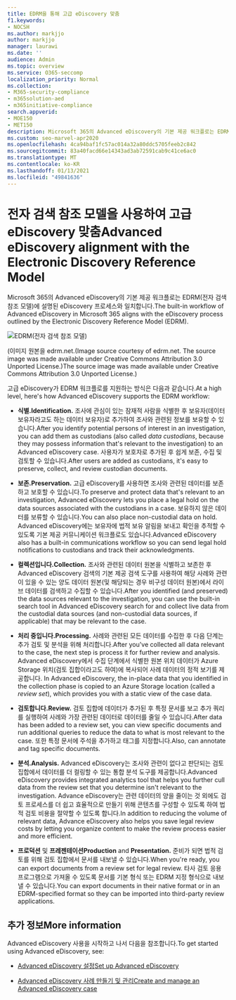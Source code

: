 ```yaml
---
title: EDRM을 통해 고급 eDiscovery 맞춤
f1.keywords:
- NOCSH
ms.author: markjjo
author: markjjo
manager: laurawi
ms.date: ''
audience: Admin
ms.topic: overview
ms.service: O365-seccomp
localization_priority: Normal
ms.collection:
- M365-security-compliance
- m365solution-aed
- m365initiative-compliance
search.appverid:
- MOE150
- MET150
description: Microsoft 365의 Advanced eDiscovery의 기본 제공 워크플로는 EDRM(전자 검색 참조 모델)에 설명된 eDiscovery 프로세스와 일치합니다.
ms.custom: seo-marvel-apr2020
ms.openlocfilehash: 4ca94baf1fc57ac014a32a80ddc5705feeb2c842
ms.sourcegitcommit: 83a40facd66e14343ad3ab72591cab9c41ce6ac0
ms.translationtype: MT
ms.contentlocale: ko-KR
ms.lasthandoff: 01/13/2021
ms.locfileid: "49841636"
---
```

# <a name="advanced-ediscovery-alignment-with-the-electronic-discovery-reference-model"></a><span data-ttu-id="b2b90-103">전자 검색 참조 모델을 사용하여 고급 eDiscovery 맞춤</span><span class="sxs-lookup"><span data-stu-id="b2b90-103">Advanced eDiscovery alignment with the Electronic Discovery Reference Model</span></span>

<span data-ttu-id="b2b90-104">Microsoft 365의 Advanced eDiscovery의 기본 제공 워크플로는 EDRM(전자 검색 참조 모델)에 설명된 eDiscovery 프로세스와 일치합니다.</span><span class="sxs-lookup"><span data-stu-id="b2b90-104">The built-in workflow of Advanced eDiscovery in Microsoft 365 aligns with the eDiscovery process outlined by the Electronic Discovery Reference Model (EDRM).</span></span>

![EDRM(전자 검색 참조 모델)](../media/EDRMv1.png)

<span data-ttu-id="b2b90-106">(이미지 원본을 edrm.net.</span><span class="sxs-lookup"><span data-stu-id="b2b90-106">(Image source courtesy of edrm.net.</span></span> <span data-ttu-id="b2b90-107">The source image was made available under Creative Commons Attribution 3.0 Unported License.)</span><span class="sxs-lookup"><span data-stu-id="b2b90-107">The source image was made available under Creative Commons Attribution 3.0 Unported License.)</span></span>

<span data-ttu-id="b2b90-108">고급 eDiscovery가 EDRM 워크플로를 지원하는 방식은 다음과 같습니다.</span><span class="sxs-lookup"><span data-stu-id="b2b90-108">At a high level, here's how Advanced eDiscovery supports the EDRM workflow:</span></span>

- <span data-ttu-id="b2b90-109">**식별.**</span><span class="sxs-lookup"><span data-stu-id="b2b90-109">**Identification.**</span></span> <span data-ttu-id="b2b90-110">조사에 관심이 있는 잠재적 사람을 식별한 후 보유자(데이터 보유자라고도 하는 데이터 보유자)로 추가하여 조사와 관련된 정보를 보유할 수 있습니다.</span><span class="sxs-lookup"><span data-stu-id="b2b90-110">After you identify potential persons of interest in an investigation, you can add them as custodians (also called *data custodians*, because they may possess information that's relevant to the investigation) to an Advanced eDiscovery case.</span></span> <span data-ttu-id="b2b90-111">사용자가 보호자로 추가된 후 쉽게 보존, 수집 및 검토할 수 있습니다.</span><span class="sxs-lookup"><span data-stu-id="b2b90-111">After users are added as custodians, it's easy to preserve, collect, and review custodian documents.</span></span>

- <span data-ttu-id="b2b90-112">**보존.**</span><span class="sxs-lookup"><span data-stu-id="b2b90-112">**Preservation.**</span></span> <span data-ttu-id="b2b90-113">고급 eDiscovery를 사용하면 조사와 관련된 데이터를 보존하고 보호할 수 있습니다.</span><span class="sxs-lookup"><span data-stu-id="b2b90-113">To preserve and protect data that's relevant to an investigation, Advanced eDiscovery lets you place a legal hold on the data sources associated with the custodians in a case.</span></span> <span data-ttu-id="b2b90-114">보유하지 않은 데이터를 보류할 수 있습니다.</span><span class="sxs-lookup"><span data-stu-id="b2b90-114">You can also place non-custodial data on hold.</span></span> <span data-ttu-id="b2b90-115">Advanced eDiscovery에는 보유자에 법적 보유 알림을 보내고 확인을 추적할 수 있도록 기본 제공 커뮤니케이션 워크플로도 있습니다.</span><span class="sxs-lookup"><span data-stu-id="b2b90-115">Advanced eDiscovery also has a built-in communications workflow so you can send legal hold notifications to custodians and track their acknowledgments.</span></span>

- <span data-ttu-id="b2b90-116">**컬렉션입니다.**</span><span class="sxs-lookup"><span data-stu-id="b2b90-116">**Collection.**</span></span> <span data-ttu-id="b2b90-117">조사와 관련된 데이터 원본을 식별하고 보존한 후 Advanced eDiscovery 검색의 기본 제공 검색 도구를 사용하여 해당 사례와 관련이 있을 수 있는 양도 데이터 원본(및 해당되는 경우 비구성 데이터 원본)에서 라이브 데이터를 검색하고 수집할 수 있습니다.</span><span class="sxs-lookup"><span data-stu-id="b2b90-117">After you identified (and preserved) the data sources relevant to the investigation, you can use the built-in search tool in Advanced eDiscovery search for and collect live data from the custodial data sources (and non-custodial data sources, if applicable) that may be relevant to the case.</span></span>

- <span data-ttu-id="b2b90-118">**처리 중입니다.**</span><span class="sxs-lookup"><span data-stu-id="b2b90-118">**Processing.**</span></span> <span data-ttu-id="b2b90-119">사례와 관련된 모든 데이터를 수집한 후 다음 단계는 추가 검토 및 분석을 위해 처리합니다.</span><span class="sxs-lookup"><span data-stu-id="b2b90-119">After you've collected all data relevant to the case, the next step is process it for further review and analysis.</span></span> <span data-ttu-id="b2b90-120">Advanced eDiscovery에서 수집 단계에서 식별한 원본 위치 데이터가 Azure Storage 위치(검토 집합이라고도 하여)에 복사되어 사례 데이터의 정적 보기를 제공합니다. </span><span class="sxs-lookup"><span data-stu-id="b2b90-120">In Advanced eDiscovery, the in-place data that you identified in the collection phase is copied to an Azure Storage location (called a *review set*), which provides you with a static view of the case data.</span></span> 

- <span data-ttu-id="b2b90-121">**검토합니다.**</span><span class="sxs-lookup"><span data-stu-id="b2b90-121">**Review.**</span></span> <span data-ttu-id="b2b90-122">검토 집합에 데이터가 추가된 후 특정 문서를 보고 추가 쿼리를 실행하여 사례와 가장 관련된 데이터로 데이터를 줄일 수 있습니다.</span><span class="sxs-lookup"><span data-stu-id="b2b90-122">After data has been added to a review set, you can view specific documents and run additional queries to reduce the data to what is most relevant to the case.</span></span> <span data-ttu-id="b2b90-123">또한 특정 문서에 주석을 추가하고 태그를 지정합니다.</span><span class="sxs-lookup"><span data-stu-id="b2b90-123">Also, can annotate and tag specific documents.</span></span>

- <span data-ttu-id="b2b90-124">**분석.**</span><span class="sxs-lookup"><span data-stu-id="b2b90-124">**Analysis.**</span></span> <span data-ttu-id="b2b90-125">Advanced eDiscovery는 조사와 관련이 없다고 판단되는 검토 집합에서 데이터를 더 컬링할 수 있는 통합 분석 도구를 제공합니다.</span><span class="sxs-lookup"><span data-stu-id="b2b90-125">Advanced eDiscovery provides integrated analytics tool that helps you further cull data from the review set that you determine isn't relevant to the investigation.</span></span> <span data-ttu-id="b2b90-126">Advance eDiscovery는 관련 데이터의 양을 줄이는 것 외에도 검토 프로세스를 더 쉽고 효율적으로 만들기 위해 콘텐츠를 구성할 수 있도록 하여 법적 검토 비용을 절약할 수 있도록 합니다.</span><span class="sxs-lookup"><span data-stu-id="b2b90-126">In addition to reducing the volume of relevant data, Advance eDiscovery also helps you save legal review costs by letting you organize content to make the review process easier and more efficient.</span></span>

- <span data-ttu-id="b2b90-127">**프로덕션** 및 **프레젠테이션**</span><span class="sxs-lookup"><span data-stu-id="b2b90-127">**Production** and **Presentation.**</span></span> <span data-ttu-id="b2b90-128">준비가 되면 법적 검토를 위해 검토 집합에서 문서를 내보낼 수 있습니다.</span><span class="sxs-lookup"><span data-stu-id="b2b90-128">When you're ready, you can export documents from a review set for legal review.</span></span> <span data-ttu-id="b2b90-129">타사 검토 응용 프로그램으로 가져올 수 있도록 문서를 기본 형식 또는 EDRM 지정 형식으로 내보낼 수 있습니다.</span><span class="sxs-lookup"><span data-stu-id="b2b90-129">You can export documents in their native format or in an EDRM-specified format so they can be imported into third-party review applications.</span></span>

## <a name="more-information"></a><span data-ttu-id="b2b90-130">추가 정보</span><span class="sxs-lookup"><span data-stu-id="b2b90-130">More information</span></span>

<span data-ttu-id="b2b90-131">Advanced eDiscovery 사용을 시작하고 나서 다음을 참조합니다.</span><span class="sxs-lookup"><span data-stu-id="b2b90-131">To get started using Advanced eDiscovery, see:</span></span>

- [<span data-ttu-id="b2b90-132">Advanced eDiscovery 설정</span><span class="sxs-lookup"><span data-stu-id="b2b90-132">Set up Advanced eDiscovery</span></span>](get-started-with-advanced-ediscovery.md)

- [<span data-ttu-id="b2b90-133">Advanced eDiscovery 사례 만들기 및 관리</span><span class="sxs-lookup"><span data-stu-id="b2b90-133">Create and manage an Advanced eDiscovery case</span></span>](create-and-manage-advanced-ediscoveryv2-case.md)